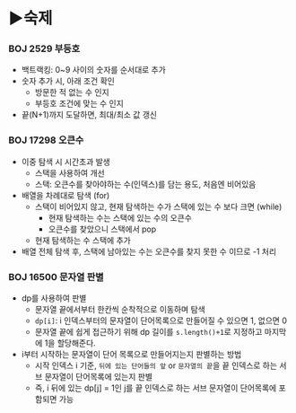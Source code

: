# ▶숙제

### BOJ 2529 부등호
- 백트랙킹: 0~9 사이의 숫자를 순서대로 추가
- 숫자 추가 시, 아래 조건 확인
  - 방문한 적 없는 수 인지
  - 부등호 조건에 맞는 수 인지
- 끝(N+1)까지 도달하면, 최대/최소 값 갱신

### BOJ 17298 오큰수
- 이중 탐색 시 시간초과 발생 
  - 스택을 사용하여 개선 
  - 스택: 오큰수를 찾아야하는 수(인덱스)를 담는 용도, 처음엔 비어있음
- 배열을 차례대로 탐색 (for)
  - 스택이 비어있지 않고, 현재 탐색하는 수가 스택에 있는 수 보다 크면 (while)
    - 현재 탐색하는 수는 스택에 있는 수의 오큰수
    - 오큰수를 찾았으니 스택에서 pop
  - 현재 탐색하는 수 스택에 추가
- 배열 전체 탐색 후, 스택에 남아있는 수는 오큰수를 찾지 못한 수 이므로 -1 처리

### BOJ 16500 문자열 판별
- dp를 사용하여 판별
  - 문자열 끝에서부터 한칸씩 순착적으로 이동하며 탐색
  - `dp[i]`: i 인덱스부터의 문자열이 단어목록으로 만들어질 수 있으면 1, 없으면 0
  - 문자열 끝에 쉽게 접근하기 위해 dp 길이를 `s.length()+1`로 지정하고 마지막에 1을 할당해준다.
- i부터 시작하는 문자열이 단어 목록으로 만들어지는지 판별하는 방법
  - 시작 인덱스 i 기준, `뒤에 있는 단어들의 앞` or `문자열의 끝`을 끝 인덱스로 하는 서브 문자열이 단어목록에 있는지 판별 
  - 즉, i 뒤에 있는 dp[j] = 1인 j를 끝 인덱스로 하는 서브 문자열이 단어목록에 포함되면 가능

### 

### 

### 

### 

### 
